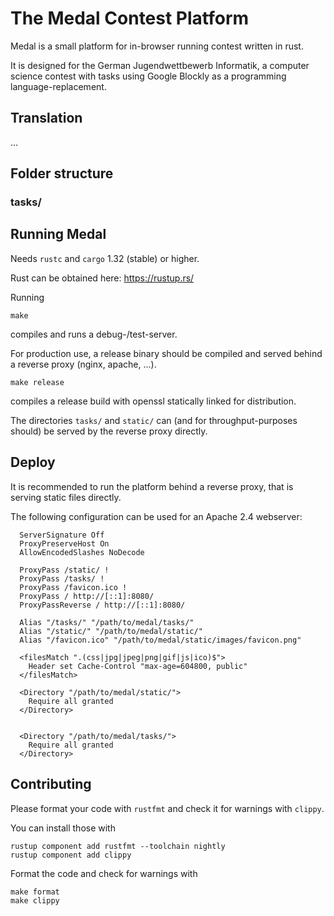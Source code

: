 # The Medal Contest Platform

Medal is a small platform for in-browser running contest written in rust.

It is designed for the German Jugendwettbewerb Informatik, a computer science contest with tasks using Google Blockly as a programming language-replacement.




## Translation

…


## Folder structure

### tasks/


## Running Medal

Needs `rustc` and `cargo` 1.32 (stable) or higher.

Rust can be obtained here: https://rustup.rs/ 

Running 
```
make
```
compiles and runs a debug-/test-server.

For production use, a release binary should be compiled and served behind a reverse proxy (nginx, apache, …). 
```
make release
```
compiles a release build with openssl statically linked for distribution.

The directories `tasks/` and `static/` can (and for throughput-purposes should) be served by the reverse proxy directly.

## Deploy

It is recommended to run the platform behind a reverse proxy, that is serving static files directly.

The following configuration can be used for an Apache 2.4 webserver:

```
  ServerSignature Off
  ProxyPreserveHost On
  AllowEncodedSlashes NoDecode
  
  ProxyPass /static/ !
  ProxyPass /tasks/ !
  ProxyPass /favicon.ico !
  ProxyPass / http://[::1]:8080/
  ProxyPassReverse / http://[::1]:8080/
  
  Alias "/tasks/" "/path/to/medal/tasks/"
  Alias "/static/" "/path/to/medal/static/"
  Alias "/favicon.ico" "/path/to/medal/static/images/favicon.png"

  <filesMatch ".(css|jpg|jpeg|png|gif|js|ico)$">
    Header set Cache-Control "max-age=604800, public"
  </filesMatch>

  <Directory "/path/to/medal/static/">
    Require all granted
  </Directory>
 
   
  <Directory "/path/to/medal/tasks/">
    Require all granted
  </Directory>
```

## Contributing

Please format your code with `rustfmt` and check it for warnings with `clippy`.

You can install those with 
```
rustup component add rustfmt --toolchain nightly
rustup component add clippy
```

Format the code and check for warnings with
```
make format
make clippy
```

